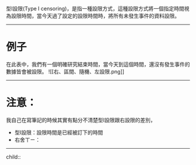 型I設限(Type I censoring)，是指一種設限方式，這種設限方式將一個指定時間視為設限時間，當今天過了設定的設限時間時，將所有未發生事件的資料設限。
- - -
# 例子
在此表中，我們有一個明確研究結束時間，當今天到這個時間，還沒有發生事件的數據皆會被設限。
![[右、區間、隨機、左設限.png]]
- - -
# 注意：
我自己在寫筆記的時候其實有點分不清楚型I設限跟右設限的差別，
- 型I設限：設限時間是已經被訂下的時間
- 右舍ㄒㄧ：
- - -
child::